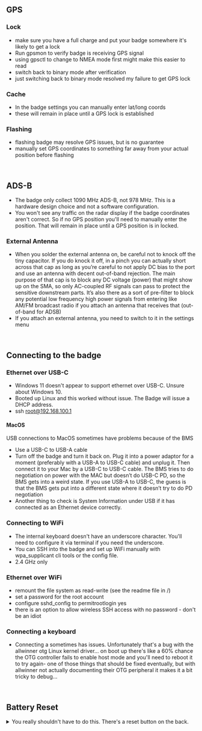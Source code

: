 ## GPS
### Lock
- make sure you have a full charge and put your badge somewhere it's likely to get a lock
- Run gpsmon to verify badge is receiving GPS signal
- using gpsctl to change to NMEA mode first might make this easier to read
- switch back to binary mode after verification
- just switching back to binary mode resolved my failure to get GPS lock
### Cache
- In the badge settings you can manually enter lat/long coords
- these will remain in place until a GPS lock is established
### Flashing
- flashing badge may resolve GPS issues, but is no guarantee
- manually set GPS coordinates to something far away from your actual position before flashing

&nbsp;
&nbsp;
&nbsp;
&nbsp;

## ADS-B
- The badge only collect 1090 MHz ADS-B, not 978 MHz. This is a hardware design choice and not a software configuration.
- You won't see any traffic on the radar display if the badge coordinates aren't correct. So if no GPS position you'll need to manually enter the position. That will remain in place until a GPS position is in locked.
### External Antenna
- When you solder the external antenna on, be careful not to knock off the tiny capacitor. If you do knock it off, in a pinch you can actually short across that cap as long as you’re careful to not apply DC bias to the port and use an antenna with decent out-of-band rejection. The main purpose of that cap is to block any DC voltage (power) that might show up on the SMA, so only AC-coupled RF signals can pass to protect the sensitive downstream parts. It’s also there as a sort of pre-filter to block any potential low frequency high power signals from entering like AM/FM broadcast radio if you attach an antenna that receives that (out-of-band for ADSB)
- If you attach an external antenna, you need to switch to it in the settings menu

&nbsp;
&nbsp;
&nbsp;
&nbsp;

## Connecting to the badge
### Ethernet over USB-C
- Windows 11 doesn't appear to support ethernet over USB-C. Unsure about Windows 10.
- Booted up Linux and this worked without issue. The Badge will issue a DHCP address.
- ssh root@192.168.100.1
#### MacOS
USB connections to MacOS sometimes have problems because of the BMS
- Use a USB-C to USB-A cable
- Turn off the badge and turn it back on. Plug it into a power adaptor for a moment (preferably with a USB-A to USB-C cable) and unplug it. Then connect it to your Mac by a USB-C to USB-C cable. The BMS tries to do negotiation on power with the MAC but doesn’t do USB-C PD, so the BMS gets into a weird state. If you use USB-A to USB-C, the guess is that the BMS gets put into a different state where it doesn’t try to do PD negotiation
- Another thing to check is System Information under USB if it has connected as an Ethernet device correctly.

### Connecting to WiFi
- The internal keyboard doesn't have an underscore character. You'll need to configure it via terminal if you need the underscore.
- You can SSH into the badge and set up WiFi manually with wpa_supplicant cli tools or the config file.
- 2.4 GHz only

### Ethernet over WiFi
- remount the file system as read-write (see the readme file in /)
- set a password for the root account
- configure sshd_config to permitrootlogin yes
- there is an option to allow wireless SSH access with no password - don't be an idiot

### Connecting a keyboard
- Connecting a sometimes has issues. Unfortunately that's a bug with the allwinner otg Linux kernel driver... on boot up there's like a 60% chance the OTG controller fails to enable host mode and you'll need to reboot it to try again- one of those things that should be fixed eventually, but with allwinner not actually documenting their OTG peripheral it makes it a bit tricky to debug...

&nbsp;
&nbsp;
&nbsp;
&nbsp;

## Battery Reset
<details>
<summary>You really shouldn't have to do this. There's a reset button on the back.</summary>

* [!] DANGER CLOSE [!]
* pull the battery for a few minutes
* when replacing the battery do not reverse the polarity or you will brick your badge
* **if you do this everyone will laugh at you and you will bring shame on your family name**

</details>
